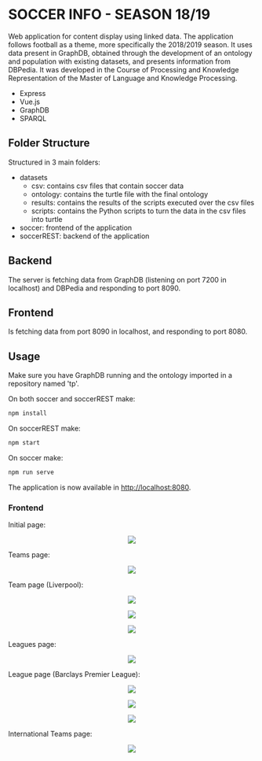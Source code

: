 # SOCCER INFO - SEASON 18/19

Web application for content display using linked data. 
The application follows football as a theme, more specifically the 2018/2019 season. 
It uses data present in GraphDB, obtained through the development of an ontology and population with existing datasets, and presents information from DBPedia. 
It was developed in the Course of Processing and Knowledge Representation of the Master of Language and Knowledge Processing.

* Express
* Vue.js
* GraphDB
* SPARQL

## Folder Structure

Structured in 3 main folders:

* datasets
    * csv: contains csv files that contain soccer data
    * ontology: contains the turtle file with the final ontology
    * results: contains the results of the scripts executed over the csv files
    * scripts: contains the Python scripts to turn the data in the csv files into turtle
* soccer: frontend of the application
* soccerREST: backend of the application

## Backend

The server is fetching data from GraphDB (listening on port 7200 in localhost) and DBPedia and responding to port 8090.

## Frontend

Is fetching data from port 8090 in localhost, and responding to port 8080.

## Usage

Make sure you have GraphDB running and the ontology imported in a repository named 'tp'.

On both soccer and soccerREST make:

```bash
npm install
```

On soccerREST make:

```bash
npm start
```

On soccer make:

```bash
npm run serve
```

The application is now available in <http://localhost:8080>.

### Frontend

Initial page:

<p align="center">
    <img src="./Assets/pag_inicial.png">
</p>

Teams page:

<p align="center">
    <img src="./Assets/teams.png">
</p>

Team page (Liverpool):

<p align="center">
    <img src="./Assets/aboutteam.png">
</p>

<p align="center">
    <img src="./Assets/gamesteam.png">
</p>

<p align="center">
    <img src="./Assets/statsteam.png">
</p>

Leagues page:

<p align="center">
    <img src="./Assets/leagues.png">
</p>

League page (Barclays Premier League):

<p align="center">
    <img src="./Assets/aboutleague.png">
</p>

<p align="center">
    <img src="./Assets/leagueteams.png">
</p>

<p align="center">
    <img src="./Assets/leaguegames.png">
</p>

International Teams page:

<p align="center">
    <img src="./Assets/internacional_teams.png">
</p>

